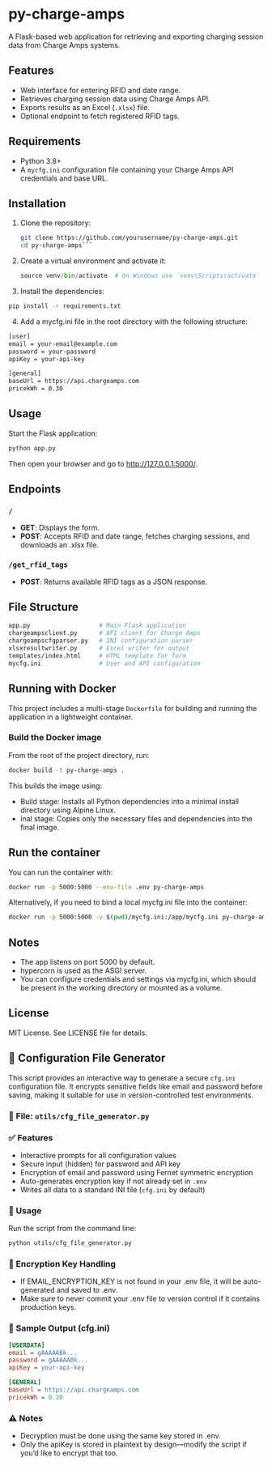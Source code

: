 # py-charge-amps

A Flask-based web application for retrieving and exporting charging session data from Charge Amps systems.

## Features

- Web interface for entering RFID and date range.
- Retrieves charging session data using Charge Amps API.
- Exports results as an Excel (`.xlsx`) file.
- Optional endpoint to fetch registered RFID tags.

## Requirements

- Python 3.8+
- A `mycfg.ini` configuration file containing your Charge Amps API credentials and base URL.

## Installation

1. Clone the repository:

   ```bash
   git clone https://github.com/yourusername/py-charge-amps.git
   cd py-charge-amps```

2. Create a virtual environment and activate it:
    ```python -m venv venv
    source venv/bin/activate  # On Windows use `venv\Scripts\activate`
    ```

3. Install the dependencies:
```bash 
pip install -r requirements.txt
```

4.	Add a mycfg.ini file in the root directory with the following structure:
```bash
[user]
email = your-email@example.com
password = your-password
apiKey = your-api-key

[general]
baseUrl = https://api.chargeamps.com
pricekWh = 0.30
```


## Usage
Start the Flask application:
```bash
python app.py
```
Then open your browser and go to http://127.0.0.1:5000/.

## Endpoints
### `/`
- **GET**: Displays the form.
- **POST**: Accepts RFID and date range, fetches charging sessions, and downloads an .xlsx file.

### `/get_rfid_tags`
- **POST**: Returns available RFID tags as a JSON response.

## File Structure
```bash
app.py                   # Main Flask application
chargeampsclient.py      # API client for Charge Amps
chargeampscfgparser.py   # INI configuration parser
xlsxresultwriter.py      # Excel writer for output
templates/index.html     # HTML template for form
mycfg.ini                # User and API configuration
```

## Running with Docker

This project includes a multi-stage `Dockerfile` for building and running the application in a lightweight container.

### Build the Docker image

From the root of the project directory, run:

```bash
docker build -t py-charge-amps .
```

This builds the image using:
- Build stage: Installs all Python dependencies into a minimal install directory using Alpine Linux.
- inal stage: Copies only the necessary files and dependencies into the final image.

## Run the container

You can run the container with:
```bash
docker run -p 5000:5000 --env-file .env py-charge-amps
```

Alternatively, if you need to bind a local mycfg.ini file into the container:
```bash
docker run -p 5000:5000 -v $(pwd)/mycfg.ini:/app/mycfg.ini py-charge-amps
```

## Notes
- The app listens on port 5000 by default.
- hypercorn is used as the ASGI server.
- You can configure credentials and settings via mycfg.ini, which should be present in the working directory or mounted as a volume.

## License

MIT License. See LICENSE file for details.

## 🔧 Configuration File Generator

This script provides an interactive way to generate a secure `cfg.ini` configuration file. It encrypts sensitive fields like email and password before saving, making it suitable for use in version-controlled test environments.

### 📄 File: `utils/cfg_file_generator.py`

### ✅ Features

- Interactive prompts for all configuration values
- Secure input (hidden) for password and API key
- Encryption of email and password using Fernet symmetric encryption
- Auto-generates encryption key if not already set in `.env`
- Writes all data to a standard INI file (`cfg.ini` by default)

### 🚀 Usage

Run the script from the command line:

```bash
python utils/cfg_file_generator.py
```

### 🔐 Encryption Key Handling
- If EMAIL_ENCRYPTION_KEY is not found in your .env file, it will be auto-generated and saved to .env.
- Make sure to never commit your .env file to version control if it contains production keys.

### 📁 Sample Output (cfg.ini)

```ini
[USERDATA]
email = gAAAAABk...
password = gAAAAABk...
apiKey = your-api-key

[GENERAL]
baseUrl = https://api.chargeamps.com
pricekWh = 0.30
```

### ⚠️ Notes
- Decryption must be done using the same key stored in .env.
- Only the apiKey is stored in plaintext by design—modify the script if you’d like to encrypt that too.